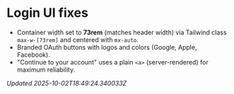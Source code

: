 # Login UI fixes
- Container width set to **73rem** (matches header width) via Tailwind class `max-w-[73rem]` and centered with `mx-auto`.
- Branded OAuth buttons with logos and colors (Google, Apple, Facebook).
- "Continue to your account" uses a plain `<a>` (server-rendered) for maximum reliability.

_Updated 2025-10-02T18:49:24.340033Z_

